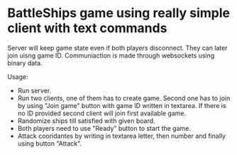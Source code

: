 # BattleShips game using really simple client with text commands

Server will keep game state even if both players disconnect. They can later join uisng game ID.
Communiaction is made through websockets using binary data.

Usage:
 - Run server.
 - Run two clients, one of them has to create game. Second one has to join by using "Join game" button with game ID written in textarea. If there is no ID provided second client will join first available game.
 - Randomize ships till satisfied with given board.
 - Both players need to use "Ready" button to start the game.
 - Attack cooridantes by writing in textarea letter, then number and finally using button "Attack".

